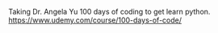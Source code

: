 Taking Dr. Angela Yu 100 days of coding to get learn python.
https://www.udemy.com/course/100-days-of-code/
